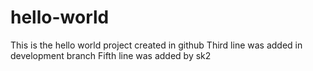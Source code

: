 # hello-world
This is the hello world project created in github
Third line was added in development branch
Fifth line was added by sk2
